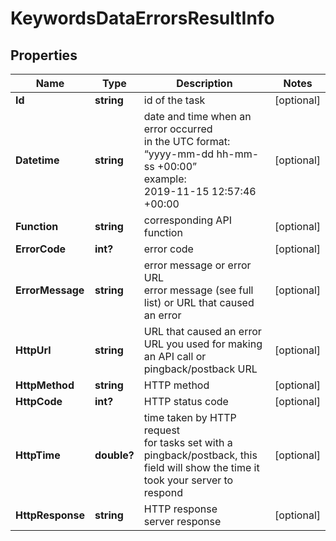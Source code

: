 # KeywordsDataErrorsResultInfo


## Properties

| Name | Type | Description | Notes |
|------------ | ------------- | ------------- | -------------|
**Id** | **string** | id of the task |[optional]|
**Datetime** | **string** | date and time when an error occurred<br>in the UTC format: “yyyy-mm-dd hh-mm-ss +00:00”<br>example:<br>2019-11-15 12:57:46 +00:00 |[optional]|
**Function** | **string** | corresponding API function |[optional]|
**ErrorCode** | **int?** | error code |[optional]|
**ErrorMessage** | **string** | error message or error URL<br>error message (see full list) or URL that caused an error |[optional]|
**HttpUrl** | **string** | URL that caused an error<br>URL you used for making an API call or pingback/postback URL |[optional]|
**HttpMethod** | **string** | HTTP method |[optional]|
**HttpCode** | **int?** | HTTP status code |[optional]|
**HttpTime** | **double?** | time taken by HTTP request<br>for tasks set with a pingback/postback, this field will show the time it took your server to respond |[optional]|
**HttpResponse** | **string** | HTTP response<br>server response |[optional]|